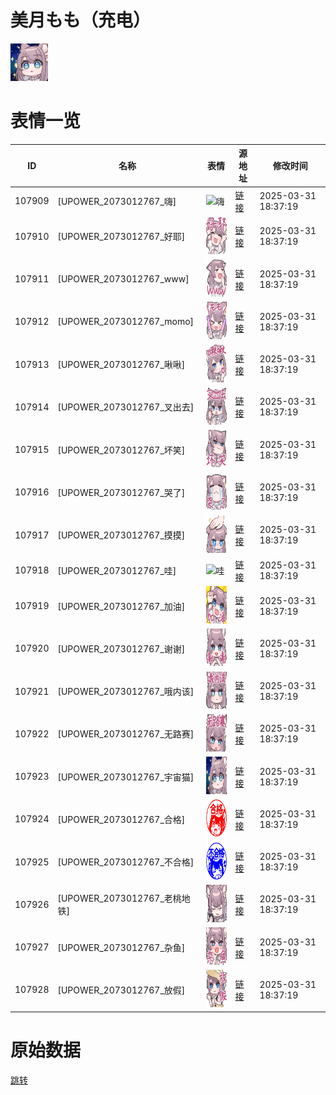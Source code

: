 # 美月もも（充电）

<img src="./cover.png" height="60" alt="cover" />

# 表情一览

|ID|名称|表情|源地址|修改时间|
|----|----|----|----|----|
|107909|[UPOWER_2073012767_嗨]|<img src="./pic/107909_%5BUPOWER_2073012767_嗨%5D.png" height="60" alt="嗨"/>|[链接](https://i0.hdslb.com/bfs/garb/45c56124340820306a50e91d18c39574e474024f.png)|2025-03-31 18:37:19|
|107910|[UPOWER_2073012767_好耶]|<img src="./pic/107910_%5BUPOWER_2073012767_好耶%5D.png" height="60" alt="好耶"/>|[链接](https://i0.hdslb.com/bfs/garb/19a61a19234e6e5c4ce5285f935e4c7e66f3026c.png)|2025-03-31 18:37:19|
|107911|[UPOWER_2073012767_www]|<img src="./pic/107911_%5BUPOWER_2073012767_www%5D.png" height="60" alt="www"/>|[链接](https://i0.hdslb.com/bfs/garb/3a04ab36eba5afc6185ffbdb1c6715aa1acc8014.png)|2025-03-31 18:37:19|
|107912|[UPOWER_2073012767_momo]|<img src="./pic/107912_%5BUPOWER_2073012767_momo%5D.png" height="60" alt="momo"/>|[链接](https://i0.hdslb.com/bfs/garb/b1d369be042559284158383b80b084e518177bf7.png)|2025-03-31 18:37:19|
|107913|[UPOWER_2073012767_啾啾]|<img src="./pic/107913_%5BUPOWER_2073012767_啾啾%5D.png" height="60" alt="啾啾"/>|[链接](https://i0.hdslb.com/bfs/garb/e5b0f05b587e85515fcda7b623bffee0edbb44e9.png)|2025-03-31 18:37:19|
|107914|[UPOWER_2073012767_叉出去]|<img src="./pic/107914_%5BUPOWER_2073012767_叉出去%5D.png" height="60" alt="叉出去"/>|[链接](https://i0.hdslb.com/bfs/garb/30eddca174940d28cd3b323959d1f18db3ab4d9b.png)|2025-03-31 18:37:19|
|107915|[UPOWER_2073012767_坏笑]|<img src="./pic/107915_%5BUPOWER_2073012767_坏笑%5D.png" height="60" alt="坏笑"/>|[链接](https://i0.hdslb.com/bfs/garb/c0e4e161e9f4d40752c863e45bd5b22e041d97ee.png)|2025-03-31 18:37:19|
|107916|[UPOWER_2073012767_哭了]|<img src="./pic/107916_%5BUPOWER_2073012767_哭了%5D.png" height="60" alt="哭了"/>|[链接](https://i0.hdslb.com/bfs/garb/58a2abcd46aa21d431e64c15c4a6eace372d0b54.png)|2025-03-31 18:37:19|
|107917|[UPOWER_2073012767_摸摸]|<img src="./pic/107917_%5BUPOWER_2073012767_摸摸%5D.png" height="60" alt="摸摸"/>|[链接](https://i0.hdslb.com/bfs/garb/de75c474e8c9763665680159bcf5061dd8184cc5.png)|2025-03-31 18:37:19|
|107918|[UPOWER_2073012767_哇]|<img src="./pic/107918_%5BUPOWER_2073012767_哇%5D.png" height="60" alt="哇"/>|[链接](https://i0.hdslb.com/bfs/garb/3a7f798165d98caa29d362bce6823e42535579e8.png)|2025-03-31 18:37:19|
|107919|[UPOWER_2073012767_加油]|<img src="./pic/107919_%5BUPOWER_2073012767_加油%5D.png" height="60" alt="加油"/>|[链接](https://i0.hdslb.com/bfs/garb/5ac4d26986df703165cf4007c2217f4e3cd6e810.png)|2025-03-31 18:37:19|
|107920|[UPOWER_2073012767_谢谢]|<img src="./pic/107920_%5BUPOWER_2073012767_谢谢%5D.png" height="60" alt="谢谢"/>|[链接](https://i0.hdslb.com/bfs/garb/2c5b1b7cda5b9022ef252965b9a175f166c5d4eb.png)|2025-03-31 18:37:19|
|107921|[UPOWER_2073012767_哦内该]|<img src="./pic/107921_%5BUPOWER_2073012767_哦内该%5D.png" height="60" alt="哦内该"/>|[链接](https://i0.hdslb.com/bfs/garb/e9cbc1095639bc0e2e1090b88bf449f59a6ec666.png)|2025-03-31 18:37:19|
|107922|[UPOWER_2073012767_无路赛]|<img src="./pic/107922_%5BUPOWER_2073012767_无路赛%5D.png" height="60" alt="无路赛"/>|[链接](https://i0.hdslb.com/bfs/garb/dc4e56b3dc5fd78f387bc095b68f3edf9ed4caea.png)|2025-03-31 18:37:19|
|107923|[UPOWER_2073012767_宇宙猫]|<img src="./pic/107923_%5BUPOWER_2073012767_宇宙猫%5D.png" height="60" alt="宇宙猫"/>|[链接](https://i0.hdslb.com/bfs/garb/7afc6976de1b3145f5613cd06b2c550a1402cd00.png)|2025-03-31 18:37:19|
|107924|[UPOWER_2073012767_合格]|<img src="./pic/107924_%5BUPOWER_2073012767_合格%5D.png" height="60" alt="合格"/>|[链接](https://i0.hdslb.com/bfs/garb/b1a37b407550e278c04514762a5d2041d41d0f10.png)|2025-03-31 18:37:19|
|107925|[UPOWER_2073012767_不合格]|<img src="./pic/107925_%5BUPOWER_2073012767_不合格%5D.png" height="60" alt="不合格"/>|[链接](https://i0.hdslb.com/bfs/garb/590e516321f10de83bf63552356c9cde002b09e4.png)|2025-03-31 18:37:19|
|107926|[UPOWER_2073012767_老桃地铁]|<img src="./pic/107926_%5BUPOWER_2073012767_老桃地铁%5D.png" height="60" alt="老桃地铁"/>|[链接](https://i0.hdslb.com/bfs/garb/3fb6b0302ea16e60a02d8be17d393135b2864f2b.png)|2025-03-31 18:37:19|
|107927|[UPOWER_2073012767_杂鱼]|<img src="./pic/107927_%5BUPOWER_2073012767_杂鱼%5D.png" height="60" alt="杂鱼"/>|[链接](https://i0.hdslb.com/bfs/garb/8951e1a9768fc391d302b2712331f847e4605a77.png)|2025-03-31 18:37:19|
|107928|[UPOWER_2073012767_放假]|<img src="./pic/107928_%5BUPOWER_2073012767_放假%5D.png" height="60" alt="放假"/>|[链接](https://i0.hdslb.com/bfs/garb/739505e92fa411eea4add4abb4cca2d091643a00.png)|2025-03-31 18:37:19|

# 原始数据

[跳转](./raw.json)

